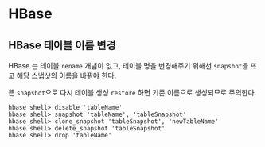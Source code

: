 # HBase


## HBase 테이블 이름 변경
HBase 는 테이블 `rename` 개념이 없고, 테이블 명을 변경해주기 위해선 `snapshot`을 뜨고 해당 스냅샷의 이름을 바꿔야 한다. 

뜬 `snapshot`으로 다시 테이블 생성 `restore` 하면 기존 이름으로 생성되므로 주의한다.

```
hbase shell> disable 'tableName'
hbase shell> snapshot 'tableName', 'tableSnapshot'
hbase shell> clone_snapshot 'tableSnapshot', 'newTableName'
hbase shell> delete_snapshot 'tableSnapshot'
hbase shell> drop 'tableName'
```

